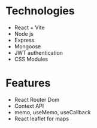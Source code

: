 # Technologies
- React + Vite
- Node js
- Express
- Mongoose
- JWT authentication
- CSS Modules

# Features
- React Router Dom
- Context API
- memo, useMemo, useCallback
- React leaflet for maps